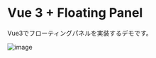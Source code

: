 # Vue 3 + Floating Panel

Vue3でフローティングパネルを実装するデモです。

![image](https://lh3.googleusercontent.com/u/1/drive-viewer/AKGpihaubt15JG2JVtqvtVnm5_lYcqaZxIjyGUIyhTKHRAA0kDRjnSb1YatOC3SVerAHHZYCbMzZRg6kR-crGoMypp31JLzuD57d_Q=w3024-h1890-rw-v1:image=https://lh3.googleusercontent.com/u/1/drive-viewer/AKGpihaubt15JG2JVtqvtVnm5_lYcqaZxIjyGUIyhTKHRAA0kDRjnSb1YatOC3SVerAHHZYCbMzZRg6kR-crGoMypp31JLzuD57d_Q=w3024-h1890-rw-v1)
